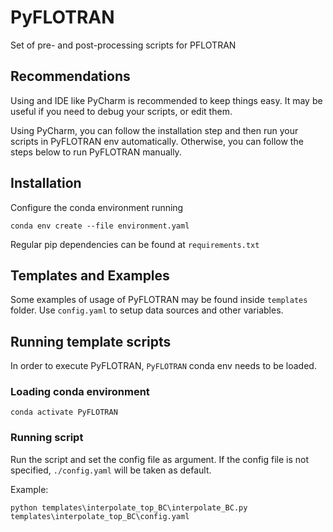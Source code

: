  # PyFLOTRAN
Set of pre- and post-processing scripts for PFLOTRAN


## Recommendations

Using and IDE like PyCharm is recommended to keep things easy. It may be useful if you need to debug your scripts,
or edit them.

Using PyCharm, you can follow the installation step and then run your scripts in PyFLOTRAN env automatically.
Otherwise, you can follow the steps below to run PyFLOTRAN manually. 


## Installation
Configure the conda environment running

`conda env create --file environment.yaml`

Regular pip dependencies can be found at `requirements.txt`


## Templates and Examples

Some examples of usage of PyFLOTRAN may be found inside `templates` folder. Use `config.yaml` to setup data sources and 
other variables.


## Running template scripts

In order to execute PyFLOTRAN, `PyFLOTRAN` conda env needs to be loaded.


### Loading conda environment

`conda activate PyFLOTRAN`

### Running script

Run the script and set the config file as argument. If the config file is not specified, `./config.yaml` will be taken as default.

Example: 

`python templates\interpolate_top_BC\interpolate_BC.py templates\interpolate_top_BC\config.yaml`

